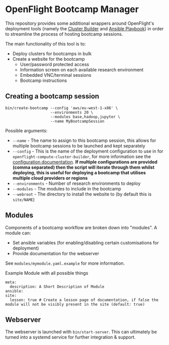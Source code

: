 # OpenFlight Bootcamp Manager

This repository provides some additional wrappers around OpenFlight's deployment tools (namely the [Cluster Builder](https://github.com/openflighthpc/openflight-compute-cluster-builder) and [Ansible Playbook](https://github.com/openflighthpc/openflight-ansible-playbook)) in order to streamline the process of hosting bootcamp sessions. 

The main functionality of this tool is to:
- Deploy clusters for bootcamps in bulk
- Create a website for the bootcamp 
  - User/password protected access
  - Information screen on each available research environment
  - Embedded VNC/terminal sessions
  - Bootcamp instructions

## Creating a bootcamp session

```
bin/create-bootcamp --config 'aws/eu-west-1-x86' \
                    --environments 20 \
                    --modules base,hadoop,jupyter \
                    --name MyBootcampSession
```

Possible arguments:
- `--name` - The name to assign to this bootcamp session, this allows for multiple bootcamp sessions to be launched and kept separately
- `--config` - This is the name of the deployment configuration to use in for `openflight-compute-cluster-builder`, for more information see the [configuration documentation](https://github.com/openflighthpc/openflight-compute-cluster-builder#cluster-using-alternative-configuration). **If multiple configurations are provided (comma separated) then the script will iterate through them whilst deploying, this is useful for deploying a bootcamp that utilises multiple cloud providers or regions**
- `--environments` - Number of research environments to deploy
- `--modules` - The modules to include in the bootcamp
- `--webroot` - The directory to install the website to (by default this is `site/NAME`)

## Modules

Components of a bootcamp workflow are broken down into "modules". A module can:
- Set ansible variables (for enabling/disabling certain customisations for deployment)
- Provide documentation for the webserver

See `modules/mymodule.yaml.example` for more information.

Example Module with all possible things

```
meta:
  description: A Short Description of Module 
ansible:
site:
  lesson: true # Create a lesson page of documentation, if false the module will not be visibly present in the site (default: true)
```

## Webserver

The webserver is launched with `bin/start-server`. This can ultimately be turned into a systemd service for further integration & support. 
